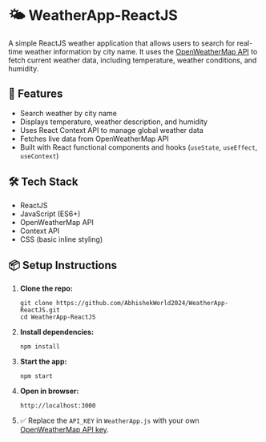 <h1>🌤️ WeatherApp-ReactJS</h1>

<p>A simple ReactJS weather application that allows users to search for real-time weather information by city name. It uses the <a href="https://openweathermap.org/api" target="_blank">OpenWeatherMap API</a> to fetch current weather data, including temperature, weather conditions, and humidity.</p>

<h2>🚀 Features</h2>
<ul>
  <li>Search weather by city name</li>
  <li>Displays temperature, weather description, and humidity</li>
  <li>Uses React Context API to manage global weather data</li>
  <li>Fetches live data from OpenWeatherMap API</li>
  <li>Built with React functional components and hooks (<code>useState</code>, <code>useEffect</code>, <code>useContext</code>)</li>
</ul>

<h2>🛠️ Tech Stack</h2>
<ul>
  <li>ReactJS</li>
  <li>JavaScript (ES6+)</li>
  <li>OpenWeatherMap API</li>
  <li>Context API</li>
  <li>CSS (basic inline styling)</li>
</ul>

<h2>📦 Setup Instructions</h2>

<ol>
  <li>
    <strong>Clone the repo:</strong>
    <pre><code>git clone https://github.com/AbhishekWorld2024/WeatherApp-ReactJS.git
cd WeatherApp-ReactJS</code></pre>
  </li>
  <li>
    <strong>Install dependencies:</strong>
    <pre><code>npm install</code></pre>
  </li>
  <li>
    <strong>Start the app:</strong>
    <pre><code>npm start</code></pre>
  </li>
  <li>
    <strong>Open in browser:</strong>
    <pre><code>http://localhost:3000</code></pre>
  </li>
  <li>
    ✅ Replace the <code>API_KEY</code> in <code>WeatherApp.js</code> with your own
    <a href="https://openweathermap.org/appid" target="_blank">OpenWeatherMap API key</a>.
  </li>
</ol>
